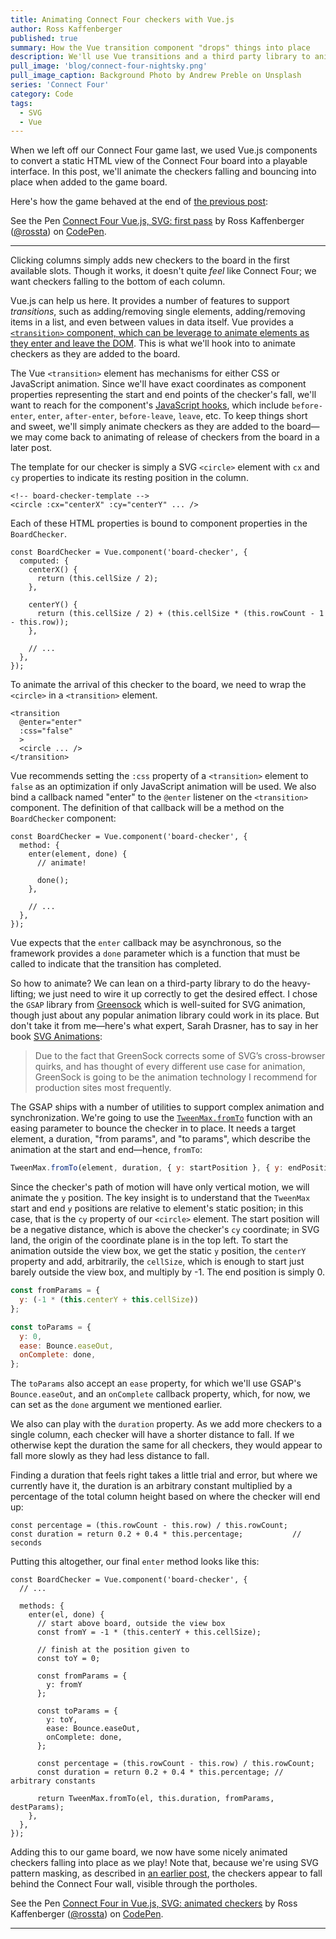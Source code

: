 ```yaml
---
title: Animating Connect Four checkers with Vue.js
author: Ross Kaffenberger
published: true
summary: How the Vue transition component "drops" things into place
description: We'll use Vue transitions and a third party library to animate the SVG checkers falling and bouncing into place when added to the game board.
pull_image: 'blog/connect-four-nightsky.png'
pull_image_caption: Background Photo by Andrew Preble on Unsplash
series: 'Connect Four'
category: Code
tags:
  - SVG
  - Vue
---
```


When we left off our Connect Four game last, we used Vue.js components to
convert a static HTML view of the Connect Four board into a playable interface.
In this post, we'll animate the checkers falling and bouncing into place when
added to the game board.

Here's how the game behaved at the end of [the previous post](/blog/basic-connect-four-with-vuejs.html):

<p data-height="481" data-theme-id="0" data-slug-hash="eyrMBy" data-default-tab="js,result" data-user="rossta" data-embed-version="2" data-pen-title="Connect Four Vue.js, SVG: first pass" class="codepen">See the Pen <a href="https://codepen.io/rossta/pen/eyrMBy/">Connect Four Vue.js, SVG: first pass</a> by Ross Kaffenberger (<a href="https://codepen.io/rossta">@rossta</a>) on <a href="https://codepen.io">CodePen</a>.</p>
<script async src="https://production-assets.codepen.io/assets/embed/ei.js"></script>

<hr />

Clicking columns simply adds new checkers to the board in the first available
slots. Though it works, it doesn't quite *feel* like Connect Four; we want
checkers falling to the bottom of each column.

Vue.js can help us here. It provides a number of features to support
*transitions*, such as adding/removing single elements, adding/removing items in
a list, and even between values in data itself. Vue provides a [`<transition>`
component, which can be leverage to animate elements as they enter and leave the DOM](https://vuejs.org/v2/guide/transitions.html#Transitioning-Single-Elements-Components). This is what we'll hook into to animate checkers as they are added to the board.

The Vue `<transition>` element has mechanisms for either CSS or JavaScript
animation. Since we'll have exact coordinates as component properties
representing the start and end points of the checker's fall, we'll want to reach
for the component's [JavaScript
hooks](https://vuejs.org/v2/guide/transitions.html#JavaScript-Hooks), which
include `before-enter`, `enter`, `after-enter`, `before-leave`, `leave`, etc. To
keep things short and sweet, we'll simply animate checkers as they are added to
the board—we may come back to animating of release of checkers from the
board in a later post.

The template for our checker is simply a SVG `<circle>` element with `cx` and
`cy` properties to indicate its resting position in the column.

```
<!-- board-checker-template -->
<circle :cx="centerX" :cy="centerY" ... />
```
Each of these HTML properties is bound to component properties in the `BoardChecker`.

```
const BoardChecker = Vue.component('board-checker', {
  computed: {
    centerX() {
      return (this.cellSize / 2);
    },

    centerY() {
      return (this.cellSize / 2) + (this.cellSize * (this.rowCount - 1 - this.row));
    },

    // ...
  },
});
```

To animate the arrival of this checker to the board, we need to wrap the
`<circle>` in a `<transition>` element.

```
<transition
  @enter="enter"
  :css="false"
  >
  <circle ... />
</transition>
```

Vue recommends setting the `:css` property of a `<transition>` element to
`false` as an optimization if only JavaScript animation will be used.
We also bind a callback named "enter" to the `@enter` listener on the `<transition>`
component. The definition of that callback will be a method on the
`BoardChecker` component:

```
const BoardChecker = Vue.component('board-checker', {
  method: {
    enter(element, done) {
      // animate!

      done();
    },

    // ...
  },
});
```

Vue expects that the `enter` callback may be asynchronous, so the framework
provides a `done` parameter which is a function that must be called to indicate that the
transition has completed.

So how to animate? We can lean on a third-party library to do the heavy-lifting;
we just need to wire it up correctly to get the desired effect. I chose the
`GSAP` library from [Greensock](https://greensock.com/) which is well-suited for
SVG animation, though just about any popular animation library could work in its
place. But don't take it from me—here's what expert, Sarah Drasner, has to say
in her book [SVG Animations](http://shop.oreilly.com/product/0636920045335.do):

> Due to the fact that GreenSock corrects some of SVG’s cross-browser quirks,
> and has thought of every different use case for animation, GreenSock is going
> to be the animation technology I recommend for production sites most
> frequently.

The GSAP ships with a number of utilities to support complex animation and
synchronization. We're going to use the
[`TweenMax.fromTo`](https://greensock.com/docs/TweenMax/static.fromTo) function
with an easing parameter to bounce the checker in to place. It needs a target
element, a duration, "from params", and "to params", which describe the
animation at the start and end—hence, `fromTo`:

```javascript
TweenMax.fromTo(element, duration, { y: startPosition }, { y: endPosition });
```

Since the checker's path of motion will have only vertical motion, we will
animate the `y` position. The key insight is to understand that the
`TweenMax` start and end `y` positions are relative to element's
static position; in this case, that is the `cy` property of our `<circle>`
element. The start position will be a negative distance, which is above the
checker's `cy` coordinate; in SVG land, the origin of the coordinate plane is in
the top left. To start the animation outside the view box, we get the static `y`
position, the `centerY` property and add, arbitrarily, the `cellSize`, which is
enough to start just barely outside the view box, and multiply by -1. The end
position is simply 0.

```javascript
const fromParams = {
  y: (-1 * (this.centerY + this.cellSize))
};

const toParams = {
  y: 0,
  ease: Bounce.easeOut,
  onComplete: done,
};
```

The `toParams` also accept an `ease` property, for which we'll use GSAP's
`Bounce.easeOut`, and an `onComplete` callback property, which, for now, we can
set as the `done` argument we mentioned earlier.

We also can play with the `duration` property. As we add more checkers to a
single column, each checker will have a shorter distance to fall. If we otherwise
kept the duration the same for all checkers, they would appear to fall more
slowly as they had less distance to fall.

Finding a duration that feels right takes a little trial and error, but where we
currently have it, the duration is an arbitrary constant multiplied by a
percentage of the total column height based on where the checker will end up:

```
const percentage = (this.rowCount - this.row) / this.rowCount;
const duration = return 0.2 + 0.4 * this.percentage;           // seconds
```

Putting this altogether, our final `enter` method looks like this:

```
const BoardChecker = Vue.component('board-checker', {
  // ...

  methods: {
    enter(el, done) {
      // start above board, outside the view box
      const fromY = -1 * (this.centerY + this.cellSize);

      // finish at the position given to
      const toY = 0;

      const fromParams = {
        y: fromY
      };

      const toParams = {
        y: toY,
        ease: Bounce.easeOut,
        onComplete: done,
      };

      const percentage = (this.rowCount - this.row) / this.rowCount;
      const duration = return 0.2 + 0.4 * this.percentage; // arbitrary constants

      return TweenMax.fromTo(el, this.duration, fromParams, destParams);
    },
  },
});
```

Adding this to our game board, we now have some nicely animated checkers falling
into place as we play! Note that, because we're using SVG pattern masking, as
described in [an earlier post](), the checkers appear to fall behind the Connect
Four wall, visible through the portholes.

<p data-height="483" data-theme-id="0" data-slug-hash="jYxxGv" data-default-tab="js,result" data-user="rossta" data-embed-version="2" data-pen-title="Connect Four in Vue.js, SVG: animated checkers" class="codepen">See the Pen <a href="https://codepen.io/rossta/pen/jYxxGv/">Connect Four in Vue.js, SVG: animated checkers</a> by Ross Kaffenberger (<a href="https://codepen.io/rossta">@rossta</a>) on <a href="https://codepen.io">CodePen</a>.</p>
<script async src="https://production-assets.codepen.io/assets/embed/ei.js"></script>

<hr />

